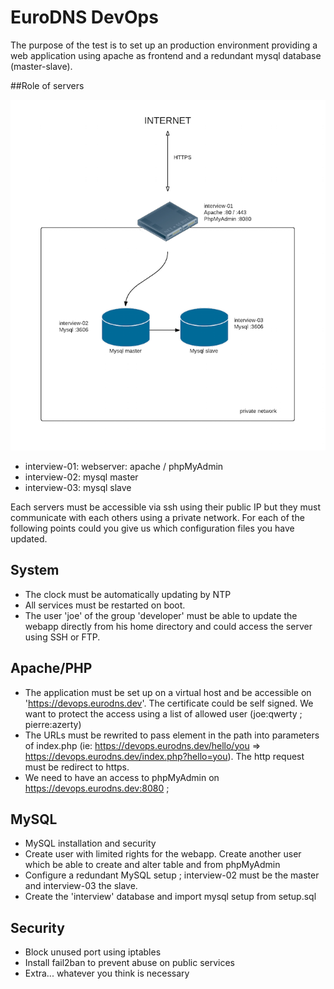EuroDNS DevOps
==============

The purpose of the test is to set up an production environment providing a web application using apache as frontend and a redundant mysql database (master-slave).

##Role of servers 

![network schema](./schema.png)

- interview-01: webserver: apache / phpMyAdmin
- interview-02: mysql master 
- interview-03: mysql slave

Each servers must be accessible via ssh using their public IP but they must communicate with each others using a private network. 
For each of the following points could you give us which configuration files you have updated.  

## System
- The clock must be automatically updating by NTP
- All services must be restarted on boot. 
- The user 'joe' of the group 'developer' must be able to update the webapp directly from his home directory and could access the server using SSH or FTP.  

## Apache/PHP
- The application must be set up on a virtual host and be accessible on 'https://devops.eurodns.dev'. The certificate could be self signed. We want to protect the access using a list of allowed user (joe:qwerty ;  pierre:azerty)
- The URLs must be rewrited to pass element in the path into parameters of index.php (ie: https://devops.eurodns.dev/hello/you => https://devops.eurodns.dev/index.php?hello=you). The http request must be redirect to https.
- We need to have an access to phpMyAdmin on https://devops.eurodns.dev:8080 ;  


## MySQL
- MySQL installation and security
- Create user with limited rights for the webapp. Create another user which be able to create and alter table and from phpMyAdmin 
- Configure a redundant MySQL setup ; interview-02 must be the master and interview-03 the slave. 
- Create the 'interview' database and import mysql setup from setup.sql

## Security

- Block unused port using iptables
- Install fail2ban to prevent abuse on public services 
- Extra... whatever you think is necessary





